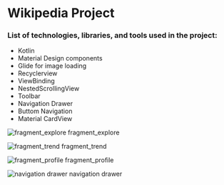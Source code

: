 # Wikipedia Project
### List of technologies, libraries, and tools used in the project:

- Kotlin
- Material Design components
- Glide for image loading
- Recyclerview
- ViewBinding
- NestedScrollingView
- Toolbar
- Navigation Drawer
- Buttom Navigation
- Material CardView  


![fragment_explore](https://github.com/RozhinaHaghani/wikipedia/assets/87487000/9b2061e3-a464-4eda-9887-88ba3430708c)  fragment_explore   

![fragment_trend](https://github.com/RozhinaHaghani/wikipedia/assets/87487000/0938d34d-c087-45ac-8796-d8f84db69c05)  fragment_trend  

![fragment_profile](https://github.com/RozhinaHaghani/wikipedia/assets/87487000/1170de7f-eb53-418a-a987-e5a383206b68)  fragment_profile  

![navigation drawer](https://github.com/RozhinaHaghani/wikipedia/assets/87487000/173595b5-9e6b-49d1-9458-cbc6f48819be) navigation drawer






